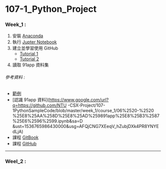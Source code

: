 # 107-1_Python_Project

### Week_1 :
  1. 安裝 [Anaconda](https://www.google.com/url?q=https://www.anaconda.com/download/&sa=D&ust=1536765986428000&usg=AFQjCNHPCgwCeTJAhwvIB0rcx7Z3xSvwwQ)
  2. 執行 [Jupter Notebook](https://www.google.com/url?q=https://jupyter.readthedocs.io/en/latest/install.html%23installing-jupyter-using-anaconda-and-conda&sa=D&ust=1536765986428000&usg=AFQjCNHpujKN_KI7FPbOunCQ7iRfV_jK1A)
  3. 建立並學習使用 GitHub
     * [Tutorial 1](https://www.google.com/url?q=https://youtu.be/XBzUqQbHHhw&sa=D&ust=1536765986429000&usg=AFQjCNGC-VbLL6BQ8z36f7TWUroJdAeNUw)
     * [Tutorial 2](https://www.google.com/url?q=https://youtu.be/ci3W1T88mzw&sa=D&ust=1536765986429000&usg=AFQjCNFH3yWk5DFXgF8fY5dFQ3AO-Eje7A)
  4. 讀取 91app 資料集
###### 參考資料 :
  * [範例](https://github.com/NTU-CSX-Project/107-1PythonSampleCode/tree/master/week_1/course_1) 
  * [認識 91app 資料](https://www.google.com/url?q=https://github.com/NTU    -CSX-Project/107-1PythonSampleCode/blob/master/week_1/course_1/06%2520-%2520    %25E8%25AA%258D%25E8%25AD%259891app%25E8%25B3%2587%25E6%2596%2599.ipynb&sa=D    &ust=1536765986430000&usg=AFQjCNG7XEeqV_hZubjDXk4PR8YNYEdLjA)
  * 課程 [GitBook](https://pecu.gitbooks.io/python_/content/week1/4-python-basic-i.html)
  * 課程 [GitHub](https://github.com/NTU-CSX-Project/107-1PythonSampleCode)

---

### Weel_2 :

